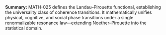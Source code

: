 **Summary:** MATH-025 defines the Landau–Pirouette functional, establishing the universality class of coherence transitions. It mathematically unifies physical, cognitive, and social phase transitions under a single renormalizable resonance law—extending Noether–Pirouette into the statistical domain.